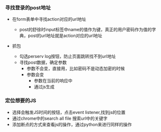 ### 寻找登录的post地址
- 在form表单中寻找action对应的url地址
  - post的舒徐时input标签中name的值作为键，真正的用户密码作为值的字典，post的url地址就是action对应的url地址

- 抓包
  - 勾选perserv log按钮，防止页面跳转找不到url地址
  - 寻找post数据，确定参数
    - 参数不会变，直接用，比如密码不是动态加密的时候
    - 参数会变
      - 参数在当前的响应中
      - 通过js生成

### 定位想要的JS
- 选择会触发JS时间的按钮，点击event listener,找到js的位置
- 通过chrome中的search all file 搜索url中的关键字
- 添加断点的方式来查看js的操作，通过python来进行同样的操作
